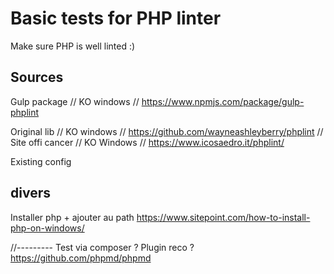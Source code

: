 # Basic tests for PHP linter
Make sure PHP is well linted :)

## Sources
Gulp package
// KO windows // https://www.npmjs.com/package/gulp-phplint

Original lib
// KO windows // https://github.com/wayneashleyberry/phplint
// Site offi cancer // KO Windows // https://www.icosaedro.it/phplint/

Existing config


## divers
Installer php + ajouter au path
https://www.sitepoint.com/how-to-install-php-on-windows/

//---------
Test via composer ?
Plugin reco ? https://github.com/phpmd/phpmd
